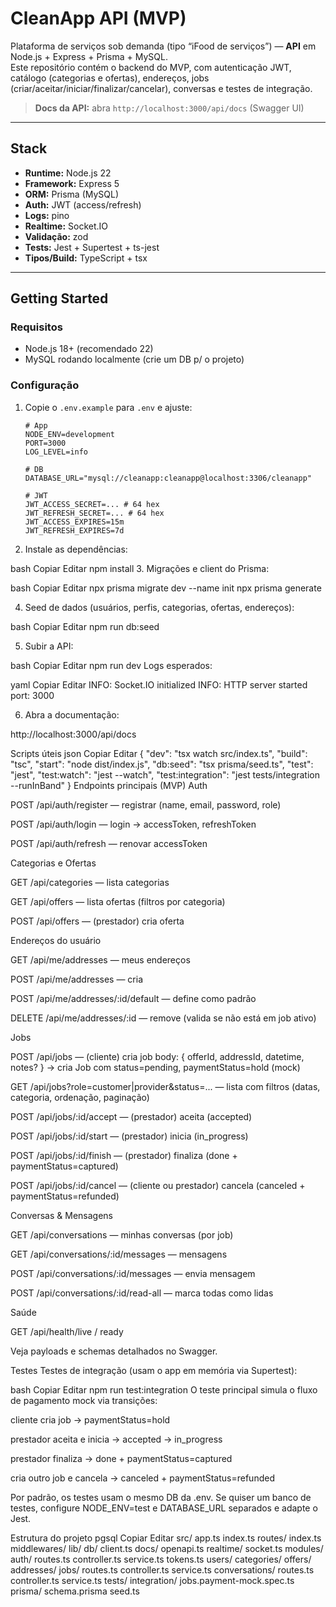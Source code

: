 # CleanApp API (MVP)

Plataforma de serviços sob demanda (tipo “iFood de serviços”) — **API** em Node.js + Express + Prisma + MySQL.  
Este repositório contém o backend do MVP, com autenticação JWT, catálogo (categorias e ofertas), endereços, jobs (criar/aceitar/iniciar/finalizar/cancelar), conversas e testes de integração.

> **Docs da API:** abra `http://localhost:3000/api/docs` (Swagger UI)

---

## Stack

- **Runtime:** Node.js 22
- **Framework:** Express 5
- **ORM:** Prisma (MySQL)
- **Auth:** JWT (access/refresh)
- **Logs:** pino
- **Realtime:** Socket.IO
- **Validação:** zod
- **Tests:** Jest + Supertest + ts-jest
- **Tipos/Build:** TypeScript + tsx

---

## Getting Started

### Requisitos
- Node.js 18+ (recomendado 22)
- MySQL rodando localmente (crie um DB p/ o projeto)

### Configuração

1. Copie o `.env.example` para `.env` e ajuste:
   ```env
   # App
   NODE_ENV=development
   PORT=3000
   LOG_LEVEL=info

   # DB
   DATABASE_URL="mysql://cleanapp:cleanapp@localhost:3306/cleanapp"

   # JWT
   JWT_ACCESS_SECRET=... # 64 hex
   JWT_REFRESH_SECRET=... # 64 hex
   JWT_ACCESS_EXPIRES=15m
   JWT_REFRESH_EXPIRES=7d
2. Instale as dependências:

bash
Copiar
Editar
npm install
3. Migrações e client do Prisma:

bash
Copiar
Editar
npx prisma migrate dev --name init
npx prisma generate

4. Seed de dados (usuários, perfis, categorias, ofertas, endereços):

bash
Copiar
Editar
npm run db:seed

5. Subir a API:

bash
Copiar
Editar
npm run dev
Logs esperados:

yaml
Copiar
Editar
INFO: Socket.IO initialized
INFO: HTTP server started port: 3000

6. Abra a documentação:

http://localhost:3000/api/docs

Scripts úteis
json
Copiar
Editar
{
  "dev": "tsx watch src/index.ts",
  "build": "tsc",
  "start": "node dist/index.js",
  "db:seed": "tsx prisma/seed.ts",
  "test": "jest",
  "test:watch": "jest --watch",
  "test:integration": "jest tests/integration --runInBand"
}
Endpoints principais (MVP)
Auth

POST /api/auth/register — registrar (name, email, password, role)

POST /api/auth/login — login → accessToken, refreshToken

POST /api/auth/refresh — renovar accessToken

Categorias e Ofertas

GET /api/categories — lista categorias

GET /api/offers — lista ofertas (filtros por categoria)

POST /api/offers — (prestador) cria oferta

Endereços do usuário

GET /api/me/addresses — meus endereços

POST /api/me/addresses — cria

POST /api/me/addresses/:id/default — define como padrão

DELETE /api/me/addresses/:id — remove (valida se não está em job ativo)

Jobs

POST /api/jobs — (cliente) cria job
body: { offerId, addressId, datetime, notes? }
→ cria Job com status=pending, paymentStatus=hold (mock)

GET /api/jobs?role=customer|provider&status=... — lista com filtros (datas, categoria, ordenação, paginação)

POST /api/jobs/:id/accept — (prestador) aceita (accepted)

POST /api/jobs/:id/start — (prestador) inicia (in_progress)

POST /api/jobs/:id/finish — (prestador) finaliza (done + paymentStatus=captured)

POST /api/jobs/:id/cancel — (cliente ou prestador) cancela (canceled + paymentStatus=refunded)

Conversas & Mensagens

GET /api/conversations — minhas conversas (por job)

GET /api/conversations/:id/messages — mensagens

POST /api/conversations/:id/messages — envia mensagem

POST /api/conversations/:id/read-all — marca todas como lidas

Saúde

GET /api/health/live / ready

Veja payloads e schemas detalhados no Swagger.

Testes
Testes de integração (usam o app em memória via Supertest):

bash
Copiar
Editar
npm run test:integration
O teste principal simula o fluxo de pagamento mock via transições:

cliente cria job → paymentStatus=hold

prestador aceita e inicia → accepted → in_progress

prestador finaliza → done + paymentStatus=captured

cria outro job e cancela → canceled + paymentStatus=refunded

Por padrão, os testes usam o mesmo DB da .env. Se quiser um banco de testes, configure NODE_ENV=test e DATABASE_URL separados e adapte o Jest.

Estrutura do projeto
pgsql
Copiar
Editar
src/
  app.ts
  index.ts
  routes/
    index.ts
  middlewares/
  lib/
  db/
    client.ts
  docs/
    openapi.ts
  realtime/
    socket.ts
  modules/
    auth/
      routes.ts controller.ts service.ts tokens.ts
    users/
    categories/
    offers/
    addresses/
    jobs/
      routes.ts controller.ts service.ts
    conversations/
      routes.ts controller.ts service.ts
tests/
  integration/
    jobs.payment-mock.spec.ts
prisma/
  schema.prisma
  seed.ts